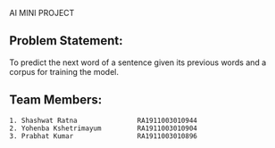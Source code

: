 AI MINI PROJECT 

## Problem Statement:

To predict the next word of a sentence given its previous words and a corpus for training the model.

## Team Members:
```
1. Shashwat Ratna               RA1911003010944
2. Yohenba Kshetrimayum         RA1911003010904
3. Prabhat Kumar                RA1911003010896
```